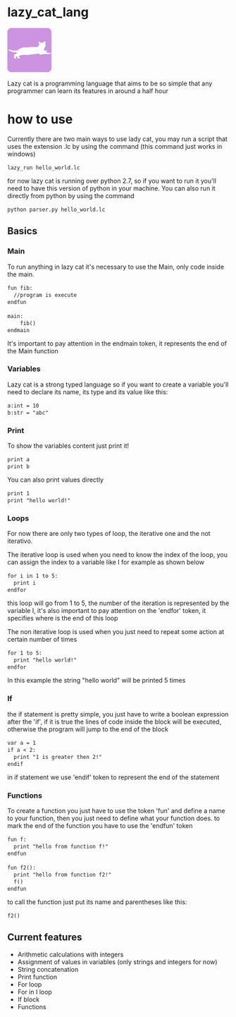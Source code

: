 # lazy_cat_lang

![lazy cat logo](img/lazy_cat.png)

Lazy cat is a programming language that aims to be so simple that any programmer can learn its features in around a half hour

# how to use

Currently there are two main ways to use lady cat, you may run a script that uses the extension .lc by using the command (this command just works in windows)

```
lazy_run hello_world.lc
```

for now lazy cat is running over python 2.7, so if you want to run it you'll need to have this version of python in your machine. You can also run it directly from python by using the command 

```
python parser.py hello_world.lc
```

## Basics

### Main

To run anything in lazy cat it's necessary to use the Main, only code inside the main.

```
fun fib:
  //program is execute
endfun

main:
	fib()
endmain
```

It's important to pay attention in the endmain token, it represents the end of the Main function

### Variables

Lazy cat is a strong typed language so if you want to create a variable you'll need to declare its name, its type and its value like this:

```
a:int = 10
b:str = "abc"
```

### Print

To show the variables content just print it!

```
print a
print b
```

You can also print values directly

```
print 1
print "hello world!"
```

### Loops

For now there are only two types of loop, the iterative one and the not iterativo.

The iterative loop is used when you need to know the index of the loop, you can assign the index to a variable like I for example as shown below

```
for i in 1 to 5:
  print i
endfor
```

this loop will go from 1 to 5, the number of the iteration is represented by the variable I, it's also important to pay attention on the 'endfor' token, it specifies where is the end of this loop

The non iterative loop is used when you just need to repeat some action at certain number of times

```
for 1 to 5:
  print "hello world!"
endfor
```

In this example the string "hello world" will be printed 5 times

### If

the if statement is pretty simple, you just have to write a boolean expression after the 'if', if it is true the lines of code inside the block will be executed, otherwise the program will jump to the end of the block

```
var a = 1
if a < 2:
  print "1 is greater then 2!"
endif
```

in if statement we use 'endif' token to represent the end of the statement

### Functions

To create a function you just have to use the token 'fun' and define a name to your function, then you just need to define what your function does. to mark the end of the function you have to use the 'endfun' token

```
fun f:
  print "hello from function f!"
endfun

fun f2():
  print "hello from function f2!"
  f()
endfun
```

to call the function just put its name and parentheses like this:

```
f2()
```

## Current features

* Arithmetic calculations with integers
* Assignment of values in variables (only strings and integers for now)
* String concatenation
* Print function
* For loop
* For in I loop
* If block
* Functions
